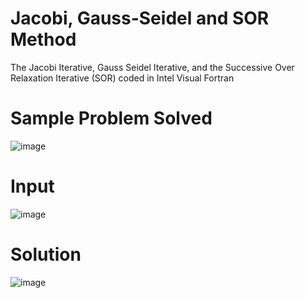 # Jacobi, Gauss-Seidel and SOR Method
The Jacobi Iterative, Gauss Seidel Iterative, and the Successive Over Relaxation Iterative (SOR) coded in Intel Visual Fortran

# Sample Problem Solved
![image](https://user-images.githubusercontent.com/7680591/59570154-b4240e00-9061-11e9-86c9-78e623e25f57.png)

# Input
![image](https://user-images.githubusercontent.com/7680591/59570172-ea618d80-9061-11e9-9be2-a027d6836157.png)

# Solution
![image](https://user-images.githubusercontent.com/7680591/59570081-868a9500-9060-11e9-9672-2c5b42d71422.png)
